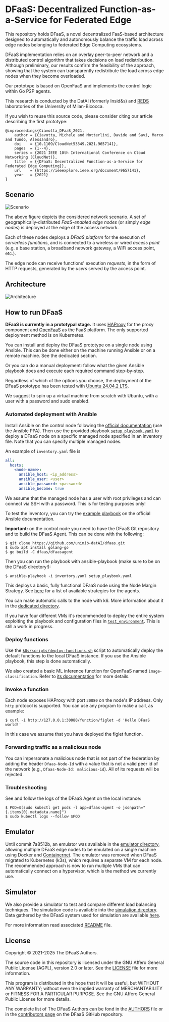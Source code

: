 # DFaaS: Decentralized Function-as-a-Service for Federated Edge 

This repository holds DFaaS, a novel decentralized FaaS-based architecture
designed to automatically and autonomously balance the traffic load across edge
nodes belonging to federated Edge Computing ecosystems.

DFaaS implementation relies on an overlay peer-to-peer network and a distributed
control algorithm that takes decisions on load redistribution. Although
preliminary, our results confirm the feasibility of the approach, showing that
the system can transparently redistribute the load across edge nodes when they
become overloaded.

Our prototype is based on OpenFaaS and implements the control logic within Go
P2P agents.

This research is conducted by the DatAI (formerly Insid&s) and
[REDS](https://redslab.altervista.org/) laboratories of the University of
Milan-Bicocca.

If you wish to reuse this source code, please consider citing our article
describing the first prototype:

```
@inproceedings{Ciavotta_DFaaS_2021,
    author = {Ciavotta, Michele and Motterlini, Davide and Savi, Marco and Tundo, Alessandro},
    doi    = {10.1109/CloudNet53349.2021.9657141},
    pages  = {1--4},
    series = {2021 IEEE 10th International Conference on Cloud Networking (CloudNet)},
    title  = {{DFaaS: Decentralized Function-as-a-Service for Federated Edge Computing}},
    url    = {https://ieeexplore.ieee.org/document/9657141},
    year   = {2021}
}
```

## Scenario

![Scenario](images/Scenario-crop.png)

The above figure depicts the considered network scenario. A set of
geographically-distributed _FaaS-enabled edge nodes_ (or simply _edge nodes_) is
deployed at the edge of the access network. 

Each of these nodes deploys a _DFaaS platform_ for the execution of _serverless
functions_, and is connected to a wireless or wired _access point_ (e.g. a base
station, a broadband network gateway, a WiFi access point, etc.).

The edge node can receive functions' execution _requests_, in the form of HTTP
requests, generated by the _users_ served by the access point.

## Architecture

![Architecture](images/Arch-crop.png)

## How to run DFaaS

**DFaaS is currently in a prototypal stage.** It uses
[HAProxy](https://www.haproxy.org/) for the proxy component and
[OpenFaaS](https://www.openfaas.com/) as the FaaS platform. The only supported
deployment method is on Kubernetes.

You can install and deploy the DFaaS prototype on a single node using Ansible.
This can be done either on the machine running Ansible or on a remote machine.
See the dedicated section.

Or you can do a manual deployment: follow what the given Ansible playbook does
and execute each required command step-by-step.

Regardless of which of the options you choose, the deployment of the DFaaS
prototype has been tested with [Ubuntu 24.04.2
LTS](https://releases.ubuntu.com/noble/).

We suggest to spin up a virtual machine from scratch with Ubuntu, with a user
with a password and sudo enabled.

### Automated deployment with Ansible

Install Ansible on the control node following the [official
documentation](https://docs.ansible.com/ansible/latest/installation_guide/intro_installation.html)
(use the Ansible PPA). Then use the provided playbook
[`setup_playbook.yaml`](setup_playbook.yaml) to deploy a DFaaS node on a
specific managed node specified in an inventory file. Note that you can specify
multiple managed nodes.

An example of `inventory.yaml` file is

```yaml
all:
  hosts:
    <node-name>:
      ansible_host: <ip_address>
      ansible_user: <user>
      ansible_password: <password>
      ansible_become: true
```

We assume that the managed node has a user with root privileges and can connect
via SSH with a password. This is for testing purposes only!

To test the inventory, you can try the [example
playbook](https://docs.ansible.com/ansible/latest/getting_started/get_started_playbook.html)
on the official Ansible documentation.

**Important:** on the control node you need to have the DFaaS Git repository and
to build the DFaaS Agent. This can be done with the following:

```console
$ git clone https://github.com/unimib-datAI/dfaas.git
$ sudo apt install golang-go
$ go build -C dfaas/dfaasagent
```

Then you can run the playbook with ansible-playbook (make sure to be on the
DFaaS directory!):

```console
$ ansible-playbook -i inventory.yaml setup_playbook.yaml
```

This deploys a basic, fully functional DFaaS node using the Node Margin
Strategy. See [here](docs/agent-strategies.md) for a list of available
strategies for the agents.

You can make automatic calls to the node with k6. More information
about it in the [dedicated directory](operator).

If you have four different VMs it's recommended to deploy the entire system
exploiting the playbook and configuration files in
[`test_environment`](test_environment). This is still a work in progress.

### Deploy functions

Use the [`k8s/scripts/deploy-functions.sh`](k8s/scripts/deploy-functions.sh)
script to automatically deploy the default functions to the local DFaaS
instance. If you use the Ansible playbook, this step is done automatically.

We also created a basic ML inference function for OpenFaaS named
`image-classification`. Refer to [its
documentation](functions/image-classification/README.md) for more details.

### Invoke a function

Each node exposes HAProxy with port `30080` on the node's IP address. Only
`http` protocol is supported. You can use any program to make a call, as
example:

```console
$ curl -i http://127.0.0.1:30080/function/figlet -d 'Hello DFaaS world!'
```

In this case we assume that you have deployed the figlet function.

### Forwarding traffic as a malicious node

You can impersonate a malicious node that is not part of the federation by
adding the header `Dfaas-Node-Id` with a value that is not a valid peer id of
the network (e.g., `Dfaas-Node-Id: malicious-id`). All of its requests will be
rejected.

### Troubleshooting

See and follow the logs of the DFaaS Agent on the local instance:

```console
$ POD=$(sudo kubectl get pods -l app=dfaas-agent -o jsonpath="{.items[0].metadata.name}")
$ sudo kubectl logs --follow $POD
```

## Emulator

Until commit 7a8512b, an emulator was available in the [emulator
directory](https://github.com/unimib-datAI/dfaas/tree/7a8512be642321dfad8638b1c422ea59f3a98b32/emulator),
allowing multiple DFaaS edge nodes to be emulated on a single machine using
Docker and [Containernet](https://containernet.github.io/). The emulator was
removed when DFaaS migrated to Kubernetes (k3s), which requires a separate VM
for each node. The recommended approach is now to run multiple VMs that can
automatically connect on a hypervisor, which is the method we currently use.

## Simulator

We also provide a simulator to test and compare different load balancing
techniques. The simulation code is available into the [simulation
directory](simulation). Data gathered by the DFaaS system used for simulation
are available [here](simulation/data).

For more information read associated [README](simulation/README.md) file.

## License

Copyright © 2021-2025 The DFaaS Authors.

The source code in this repository is licensed under the GNU Affero General
Public License (AGPL), version 2.0 or later. See the [LICENSE](LICENSE) file for
more information.

This program is distributed in the hope that it will be useful, but WITHOUT ANY
WARRANTY; without even the implied warranty of MERCHANTABILITY or FITNESS FOR A
PARTICULAR PURPOSE. See the GNU Affero General Public License for more details.

The complete list of The DFaaS Authors can be fond in the [AUTHORS](AUTHORS)
file or in the [contributors
page](https://github.com/unimib-datAI/dfaas/graphs/contributors) on the DFaaS
GitHub repository.
